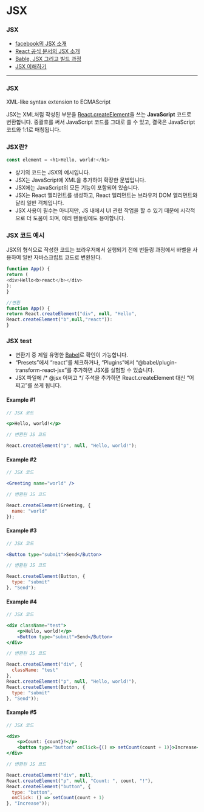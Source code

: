 # JSX

### JSX&#x20;

* [facebook의 JSX 소개](https://facebook.github.io/jsx/)
* [React 공식 문서의 JSX 소개](https://ko.legacy.reactjs.org/docs/introducing-jsx.html)
* [Bable, JSX 그리고 빌드 과정 ](https://ko.legacy.reactjs.org/docs/faq-build.html)
* [JSX 이해하기 ](https://ko.legacy.reactjs.org/docs/faq-build.html)

***

### JSX

XML-like syntax extension to ECMAScript

JSX는 XML처럼 작성된 부분을 [React.createElement](react.createelement.md)을 쓰는 **JavaScript** 코드로 변환합니다. 중괄호를 써서 JavaScript 코드를 그대로 쓸 수 있고, 결국은 JavaScript 코드와 1:1로 매칭됩니다.

### JSX란?

```typescript
const element = <h1>Hello, world!</h1>
```

* 상기의 코드는 JSX의 예시입니다.
* &#x20;JSX는 JavaScript에 XML을 추가하여  확장한 문법입니다.
* JSX에는 JavaScript의 모든 기능이 포함되어 있습니다.
* JSX는 React 엘리먼트를 생성하고, React 엘리먼트는 브라우저 DOM 엘리먼트와 달리 일반 객체입니다.
* JSX 사용이 필수는 아니지만,  JS 내에서 UI 관련 작업을 할 수 있기 때문에 시각적으로 더 도움이 되며, 에러 핸들링에도 용이합니다.

### JSX 코드 예시

JSX의 형식으로 작성한 코드는 브라우저에서 실행되기 전에 번들링 과정에서 바벨을 사용하여 일반 자바스크립트 코드로 변환된다.

```javascript
function App() {
return (
<div>Hello<b>react</b></div>
):
}

//변환 
function App() {
return React.createElement("div", null, "Hello", 
React.createElement("b",null,"react")):
}
```

### JSX test

* 변환기 중 제일 유명한 [Babel](https://babeljs.io/repl#?browsers=defaults%2C%20not%20ie%2011%2C%20not%20ie\_mob%2011\&build=\&builtIns=false\&corejs=3.21\&spec=false\&loose=false\&code\_lz=Q\&debug=false\&forceAllTransforms=false\&modules=false\&shippedProposals=false\&circleciRepo=\&evaluate=false\&fileSize=false\&timeTravel=false\&sourceType=module\&lineWrap=true\&presets=env%2Creact%2Cstage-2\&prettier=false\&targets=\&version=7.23.6\&externalPlugins=\&assumptions=%7B%7D)로 확인이 가능합니다.
* “Presets”에서 “react”를 체크하거나, “Plugins”에서 “@babel/plugin-transform-react-jsx”를 추가하면 JSX를 실험할 수 있습니다.
* JSX 파일에 /\* @jsx 어쩌고 \*/ 주석을 추가하면 React.createElement 대신 “어쩌고”를 쓰게 됩니다.

#### Example #1

```jsx
// JSX 코드

<p>Hello, world!</p>
```

```javascript
// 변환된 JS 코드

React.createElement("p", null, "Hello, world!");
```

#### Example #2

```jsx
// JSX 코드

<Greeting name="world" />
```

```javascript
// 변환된 JS 코드

React.createElement(Greeting, {
  name: "world"
});
```

#### Example #3

```jsx
// JSX 코드

<Button type="submit">Send</Button>
```

```javascript
// 변환된 JS 코드

React.createElement(Button, {
  type: "submit"
}, "Send");
```

#### Example #4

```jsx
// JSX 코드

<div className="test">
	<p>Hello, world!</p>
	<Button type="submit">Send</Button>
</div>
```

```javascript
// 변환된 JS 코드

React.createElement("div", {
  className: "test"
},
React.createElement("p", null, "Hello, world!"),
React.createElement(Button, {
  type: "submit"
}, "Send"));
```

#### Example #5

```jsx
// JSX 코드

<div>
	<p>Count: {count}!</p>
	<button type="button" onClick={() => setCount(count + 1)}>Increase</button>
</div>
```

```javascript
// 변환된 JS 코드

React.createElement("div", null, 
React.createElement("p", null, "Count: ", count, "!"), 
React.createElement("button", {
  type: "button",
  onClick: () => setCount(count + 1)
}, "Increase"));
```



###
